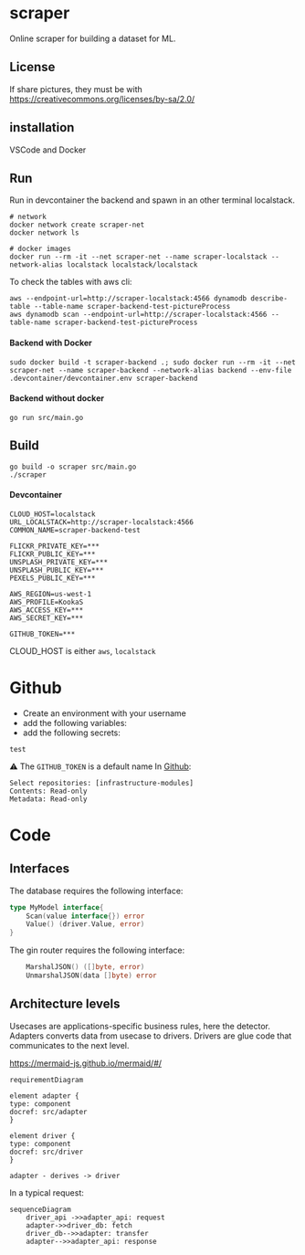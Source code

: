 # scraper

Online scraper for building a dataset for ML.

## License

If share pictures, they must be with https://creativecommons.org/licenses/by-sa/2.0/

## installation

VSCode and Docker

## Run

Run in devcontainer the backend and spawn in an other terminal localstack.

```shell
# network
docker network create scraper-net
docker network ls

# docker images
docker run --rm -it --net scraper-net --name scraper-localstack --network-alias localstack localstack/localstack
```

To check the tables with aws cli:
    
```shell
aws --endpoint-url=http://scraper-localstack:4566 dynamodb describe-table --table-name scraper-backend-test-pictureProcess
aws dynamodb scan --endpoint-url=http://scraper-localstack:4566 --table-name scraper-backend-test-pictureProcess
```

#### Backend with Docker
```shell
sudo docker build -t scraper-backend .; sudo docker run --rm -it --net scraper-net --name scraper-backend --network-alias backend --env-file .devcontainer/devcontainer.env scraper-backend
```

#### Backend without docker
    go run src/main.go

## Build

    go build -o scraper src/main.go
    ./scraper

#### Devcontainer

```
CLOUD_HOST=localstack
URL_LOCALSTACK=http://scraper-localstack:4566
COMMON_NAME=scraper-backend-test

FLICKR_PRIVATE_KEY=***
FLICKR_PUBLIC_KEY=***
UNSPLASH_PRIVATE_KEY=***
UNSPLASH_PUBLIC_KEY=***
PEXELS_PUBLIC_KEY=***

AWS_REGION=us-west-1
AWS_PROFILE=KookaS
AWS_ACCESS_KEY=***
AWS_SECRET_KEY=***

GITHUB_TOKEN=***
```

CLOUD_HOST is either `aws`, `localstack`

# Github

- Create an environment with your username
- add the following variables:
- add the following secrets:
```
test
```

:warning: The `GITHUB_TOKEN` is a default name
In [Github](https://github.com/settings/personal-access-tokens/new):
  
```
Select repositories: [infrastructure-modules]
Contents: Read-only
Metadata: Read-only
```

# Code

## Interfaces

The database requires the following interface:

```go
type MyModel interface{
    Scan(value interface{}) error
    Value() (driver.Value, error)
}
```

The gin router requires the following interface:

```go
    MarshalJSON() ([]byte, error) 
    UnmarshalJSON(data []byte) error
```

## Architecture levels

Usecases are applications-specific business rules, here the detector.
Adapters converts data from usecase to drivers.
Drivers are glue code that communicates to the next level.

https://mermaid-js.github.io/mermaid/#/

```mermaid
requirementDiagram

element adapter {
type: component
docref: src/adapter
}

element driver {
type: component
docref: src/driver
}

adapter - derives -> driver
```

In a typical request:

```mermaid
sequenceDiagram
    driver_api ->>adapter_api: request
    adapter->>driver_db: fetch
    driver_db-->>adapter: transfer
    adapter-->>adapter_api: response
```